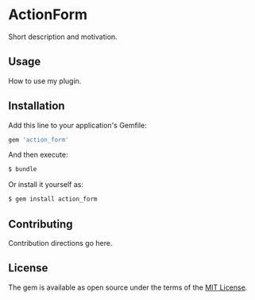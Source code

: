 # ActionForm
Short description and motivation.

## Usage
How to use my plugin.

## Installation
Add this line to your application's Gemfile:

```ruby
gem 'action_form'
```

And then execute:
```bash
$ bundle
```

Or install it yourself as:
```bash
$ gem install action_form
```

## Contributing
Contribution directions go here.

## License
The gem is available as open source under the terms of the [MIT License](https://opensource.org/licenses/MIT).
